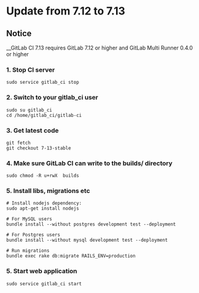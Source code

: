 # Update from 7.12 to 7.13

## Notice

__GitLab CI 7.13 requires GitLab 7.12 or higher and GitLab Multi Runner 0.4.0 or higher

### 1. Stop CI server

    sudo service gitlab_ci stop

### 2. Switch to your gitlab_ci user

```
sudo su gitlab_ci
cd /home/gitlab_ci/gitlab-ci
```

### 3. Get latest code

```
git fetch
git checkout 7-13-stable
```

### 4. Make sure GitLab CI can write to the builds/ directory

```
sudo chmod -R u+rwX  builds
```

### 5. Install libs, migrations etc


```
# Install nodejs dependency:
sudo apt-get install nodejs

# For MySQL users
bundle install --without postgres development test --deployment

# For Postgres users
bundle install --without mysql development test --deployment

# Run migrations
bundle exec rake db:migrate RAILS_ENV=production
```


### 5. Start web application

    sudo service gitlab_ci start
